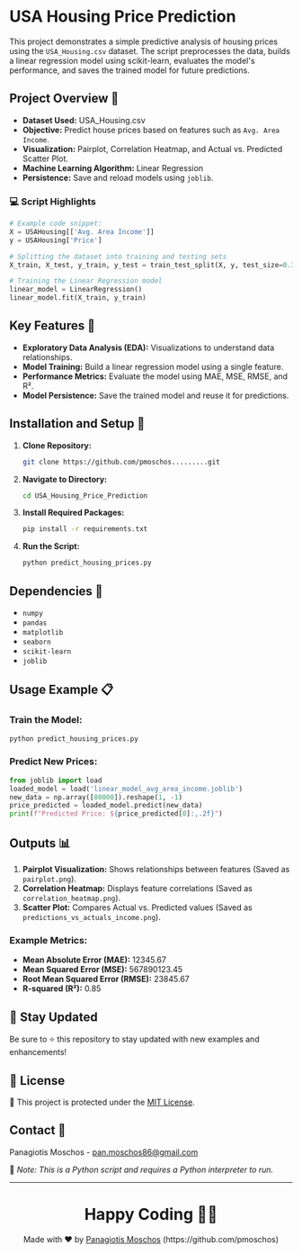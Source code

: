 # USA Housing Price Prediction

This project demonstrates a simple predictive analysis of housing prices using the `USA_Housing.csv` dataset. The script preprocesses the data, builds a linear regression model using scikit-learn, evaluates the model's performance, and saves the trained model for future predictions.

## Project Overview 📘

- **Dataset Used:** USA_Housing.csv
- **Objective:** Predict house prices based on features such as `Avg. Area Income`.
- **Visualization:** Pairplot, Correlation Heatmap, and Actual vs. Predicted Scatter Plot.
- **Machine Learning Algorithm:** Linear Regression
- **Persistence:** Save and reload models using `joblib`.

### :computer: Script Highlights
```python
# Example code snippet:
X = USAHousing[['Avg. Area Income']]
y = USAHousing['Price']

# Splitting the dataset into training and testing sets
X_train, X_test, y_train, y_test = train_test_split(X, y, test_size=0.3, random_state=101)

# Training the Linear Regression model
linear_model = LinearRegression()
linear_model.fit(X_train, y_train)
```

## Key Features 🌟
- **Exploratory Data Analysis (EDA):** Visualizations to understand data relationships.
- **Model Training:** Build a linear regression model using a single feature.
- **Performance Metrics:** Evaluate the model using MAE, MSE, RMSE, and R².
- **Model Persistence:** Save the trained model and reuse it for predictions.

## Installation and Setup 🚀

1. **Clone Repository:**
   ```bash
   git clone https://github.com/pmoschos.........git
   ```
2. **Navigate to Directory:**
   ```bash
   cd USA_Housing_Price_Prediction
   ```
3. **Install Required Packages:**
   ```bash
   pip install -r requirements.txt
   ```
4. **Run the Script:**
   ```bash
   python predict_housing_prices.py
   ```

## Dependencies 🔧
- `numpy`
- `pandas`
- `matplotlib`
- `seaborn`
- `scikit-learn`
- `joblib`

## Usage Example 📋

### Train the Model:
```bash
python predict_housing_prices.py
```
### Predict New Prices:
```python
from joblib import load
loaded_model = load('linear_model_avg_area_income.joblib')
new_data = np.array([80000]).reshape(1, -1)
price_predicted = loaded_model.predict(new_data)
print(f"Predicted Price: ${price_predicted[0]:,.2f}")
```

## Outputs 📊
1. **Pairplot Visualization:** Shows relationships between features (Saved as `pairplot.png`).
2. **Correlation Heatmap:** Displays feature correlations (Saved as `correlation_heatmap.png`).
3. **Scatter Plot:** Compares Actual vs. Predicted values (Saved as `predictions_vs_actuals_income.png`).

### Example Metrics:
- **Mean Absolute Error (MAE):** 12345.67
- **Mean Squared Error (MSE):** 567890123.45
- **Root Mean Squared Error (RMSE):** 23845.67
- **R-squared (R²):** 0.85

## 📢 Stay Updated

Be sure to ⭐ this repository to stay updated with new examples and enhancements!

## 📄 License
🔐 This project is protected under the [MIT License](https://mit-license.org/).


## Contact 📧
Panagiotis Moschos - pan.moschos86@gmail.com

🔗 *Note: This is a Python script and requires a Python interpreter to run.*

---
<h1 align=center>Happy Coding 👨‍💻 </h1>

<p align="center">
  Made with ❤️ by 
  <a href="https://www.linkedin.com/in/panagiotis-moschos" target="_blank">
  Panagiotis Moschos</a> (https://github.com/pmoschos)
</p>

